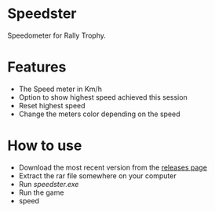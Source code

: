 # Speedster
Speedometer for Rally Trophy.

# Features

- The Speed meter in Km/h
- Option to show highest speed achieved this session
- Reset highest speed
- Change the meters color depending on the speed

# How to use

- Download the most recent version from the [releases page](https://github.com/SioNisti/speedster/releases/latest)
- Extract the rar file somewhere on your computer
- Run _speedster.exe_
- Run the game
- speed
